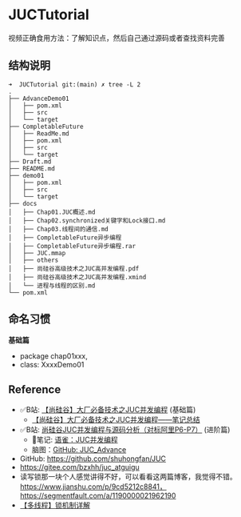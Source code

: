 # JUCTutorial

视频正确食用方法：了解知识点，然后自己通过源码或者查找资料完善

## 结构说明
```shell
➜  JUCTutorial git:(main) ✗ tree -L 2
.
├── AdvanceDemo01
│   ├── pom.xml
│   ├── src
│   └── target
├── CompletableFuture
│   ├── ReadMe.md
│   ├── pom.xml
│   ├── src
│   └── target
├── Draft.md
├── README.md
├── demo01
│   ├── pom.xml
│   ├── src
│   └── target
├── docs
│   ├── Chap01.JUC概述.md
│   ├── Chap02.synchronized关键字和Lock接口.md
│   ├── Chap03.线程间的通信.md
│   ├── CompletableFuture异步编程
│   ├── CompletableFuture异步编程.rar
│   ├── JUC.mmap
│   ├── others
│   ├── 尚硅谷高级技术之JUC高并发编程.pdf
│   ├── 尚硅谷高级技术之JUC高并发编程.xmind
│   └── 进程与线程的区别.md
└── pom.xml
```


## 命名习惯
**基础篇**
- package chap01xxx,
- class: XxxxDemo01




## Reference
* ✅B站: [【尚硅谷】大厂必备技术之JUC并发编程](https://www.bilibili.com/video/BV1Kw411Z7dF) (基础篇)
  * [【尚硅谷】大厂必备技术之JUC并发编程——笔记总结](https://blog.csdn.net/xt199711/article/details/123029986?spm=1001.2014.3001.5502)
* ✅B站: [尚硅谷JUC并发编程与源码分析（对标阿里P6-P7）](https://www.bilibili.com/video/BV1ar4y1x727/) (进阶篇)
  * 📒笔记: [语雀：JUC并发编程](https://www.yuque.com/gongxi-wssld/csm31d)
  * 脑图：[GitHub: JUC_Advance](https://github.com/hao888TUV/JUC_Advance)
* GitHub: https://github.com/shuhongfan/JUC
* https://gitee.com/bzxhh/juc_atguigu
* 读写锁那一块个人感觉讲得不好，可以看看这两篇博客，我觉得不错。https://www.jianshu.com/p/9cd5212c8841，https://segmentfault.com/a/1190000021962190
* [【多线程】锁机制详解](https://blog.csdn.net/qq_34416331/article/details/107764522)
